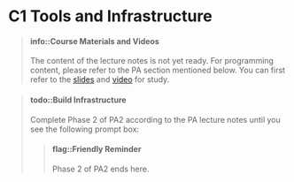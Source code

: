 # C1 Tools and Infrastructure

> #### info::Course Materials and Videos
> The content of the lecture notes is not yet ready. For programming content, please refer to the PA section mentioned below.
> You can first refer to the [slides][slide] and [video][video] for study.

[slide]: https://ysyx.oscc.cc/slides/2306/12.html#/
[video]: https://www.bilibili.com/video/BV1RM411Q7Au

> #### todo::Build Infrastructure
> Complete Phase 2 of PA2 according to the PA lecture notes until you see the following prompt box:
> > #### flag::Friendly Reminder
> > Phase 2 of PA2 ends here.